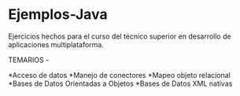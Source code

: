 # Ejemplos-Java
Ejercicios hechos para el curso del técnico superior en desarrollo de aplicaciones multiplataforma.


TEMARIOS - 

*Acceso de datos
*Manejo de conectores
*Mapeo objeto relacional
*Bases de Datos Orientadas a Objetos
*Bases de Datos XML nativas
